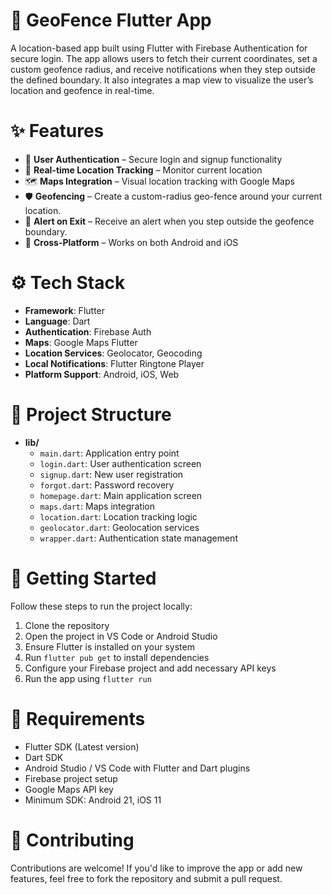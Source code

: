 # 📍 GeoFence Flutter App
A location-based app built using Flutter with Firebase Authentication for secure login. The app allows users to fetch their current coordinates, set a custom geofence radius, and receive notifications when they step outside the defined boundary. It also integrates a map view to visualize the user’s location and geofence in real-time.

# ✨ Features
- 🔐 **User Authentication** – Secure login and signup functionality
- 📍 **Real-time Location Tracking** – Monitor current location
- 🗺️ **Maps Integration** – Visual location tracking with Google Maps
- 🛡️ **Geofencing** – Create a custom-radius geo-fence around your current location.
- 🔔 **Alert on Exit** – Receive an alert when you step outside the geofence boundary.
- 📱 **Cross-Platform** – Works on both Android and iOS

# ⚙️ Tech Stack
- **Framework**: Flutter
- **Language**: Dart
- **Authentication**: Firebase Auth
- **Maps**: Google Maps Flutter
- **Location Services**: Geolocator, Geocoding
- **Local Notifications**: Flutter Ringtone Player
- **Platform Support**: Android, iOS, Web

# 📂 Project Structure
- **lib/**
  - `main.dart`: Application entry point
  - `login.dart`: User authentication screen
  - `signup.dart`: New user registration
  - `forgot.dart`: Password recovery
  - `homepage.dart`: Main application screen
  - `maps.dart`: Maps integration
  - `location.dart`: Location tracking logic
  - `geolocator.dart`: Geolocation services
  - `wrapper.dart`: Authentication state management

# 🚀 Getting Started
Follow these steps to run the project locally:
1. Clone the repository
2. Open the project in VS Code or Android Studio
3. Ensure Flutter is installed on your system
4. Run `flutter pub get` to install dependencies
5. Configure your Firebase project and add necessary API keys
6. Run the app using `flutter run`

# 🔧 Requirements
- Flutter SDK (Latest version)
- Dart SDK
- Android Studio / VS Code with Flutter and Dart plugins
- Firebase project setup
- Google Maps API key
- Minimum SDK: Android 21, iOS 11

# 🤝 Contributing
Contributions are welcome! If you'd like to improve the app or add new features, feel free to fork the repository and submit a pull request.
